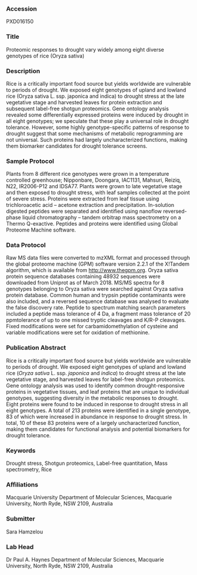 ### Accession
PXD016150

### Title
Proteomic responses to drought vary widely among eight diverse genotypes of rice (Oryza sativa)

### Description
Rice is a critically important food source but yields worldwide are vulnerable to periods of drought. We exposed eight genotypes of upland and lowland rice (Oryza sativa L. ssp. japonica and indica) to drought stress at the late vegetative stage and harvested leaves for protein extraction and subsequent label-free shotgun proteomics. Gene ontology analysis revealed some differentially expressed proteins were induced by drought in all eight genotypes; we speculate that these play a universal role in drought tolerance. However, some highly genotype-specific patterns of response to drought suggest that some mechanisms of metabolic reprogramming are not universal. Such proteins had largely uncharacterized functions, making them biomarker candidates for drought tolerance screens.

### Sample Protocol
Plants from 8 different rice genotypes were grown in a temperature controlled greenhouse; Nipponbare, Doongara, IAC1131, Mahsuri, Reiziq, N22, IR2006-P12 and IDSA77. Plants were grown to late vegetative stage and then exposed to drought stress, with leaf samples collected at the point of severe stress. Proteins were extracted from leaf tissue using trichloroacetic acid – acetone extraction and precipitation. In-solution digested peptides were separated and identified using nanoflow reversed-phase liquid chromatography – tandem orbitrap mass spectrometry on a Thermo Q-exactive. Peptides and proteins were identified using Global Proteome Machine software.

### Data Protocol
Raw MS data files were converted to mzXML format and processed through the global proteome machine (GPM) software version 2.2.1 of the X!Tandem algorithm, which is available from http://www.thegpm.org. Oryza sativa protein sequence databases containing 48932 sequences were downloaded from Uniprot as of March 2018. MS/MS spectra for 8 genotypes belonging to Oryza sativa were searched against Oryza sativa protein database. Common human and trypsin peptide contaminants were also included, and a reversed sequence database was analysed to evaluate the false discovery rate. Peptide to spectrum matching search parameters included a peptide mass tolerance of 4 Da, a fragment mass tolerance of 20 ppmtolerance of up to one missed tryptic cleavages and K/R-P cleavages. Fixed modifications were set for carbamidomethylation of cysteine and variable modifications were set for oxidation of methionine.

### Publication Abstract
Rice is a critically important food source but yields worldwide are vulnerable to periods of drought. We exposed eight genotypes of upland and lowland rice (<i>Oryza sativa</i> L. ssp. <i>japonica</i> and <i>indica</i>) to drought stress at the late vegetative stage, and harvested leaves for label-free shotgun proteomics. Gene ontology analysis was used to identify common drought-responsive proteins in vegetative tissues, and leaf proteins that are unique to individual genotypes, suggesting diversity in the metabolic responses to drought. Eight proteins were found to be induced in response to drought stress in all eight genotypes. A total of 213 proteins were identified in a single genotype, 83 of which were increased in abundance in response to drought stress. In total, 10 of these 83 proteins were of a largely uncharacterized function, making them candidates for functional analysis and potential biomarkers for drought tolerance.

### Keywords
Drought stress, Shotgun proteomics, Label-free quantitation, Mass spectrometry, Rice

### Affiliations
Macquarie University
Department of Molecular Sciences, Macquarie University, North Ryde, NSW 2109, Australia

### Submitter
Sara Hamzelou

### Lab Head
Dr Paul A. Haynes
Department of Molecular Sciences, Macquarie University, North Ryde, NSW 2109, Australia


